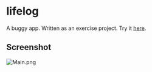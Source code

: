 # lifelog

A buggy app. Written as an exercise project. Try it [here](https://github.com/Nutr1t07/lifelog/releases/download/v1.0.0/LifeLog.apk).

## Screenshot

![Main.png](https://i.loli.net/2020/08/29/sBux1QJbrtZy8cn.png)
